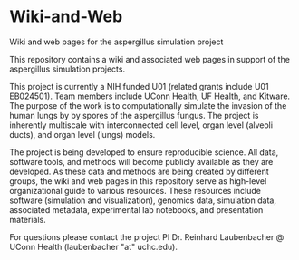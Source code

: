 # Wiki-and-Web
Wiki and web pages for the aspergillus simulation project

This repository contains a wiki and associated web pages in support of the aspergillus simulation projects.

This project is currently a NIH funded U01 (related grants include U01 EB024501). Team members include UConn Health, UF Health, and Kitware. The purpose of the work is to computationally simulate the invasion of the human lungs by by spores of the aspergillus fungus. The project is inherently multiscale with interconnected cell level, organ level (alveoli ducts), and organ level (lungs) models.

The project is being developed to ensure reproducible science. All data, software tools, and methods will become publicly available as they are developed. As these data and methods are being created by different groups, the wiki and web pages in this repository serve as high-level organizational guide to various resources. These resources include software (simulation and visualization), genomics data, simulation data, associated metadata, experimental lab notebooks, and presentation materials.

For questions please contact the project PI Dr. Reinhard Laubenbacher @ UConn Health (laubenbacher "at" uchc.edu). 
